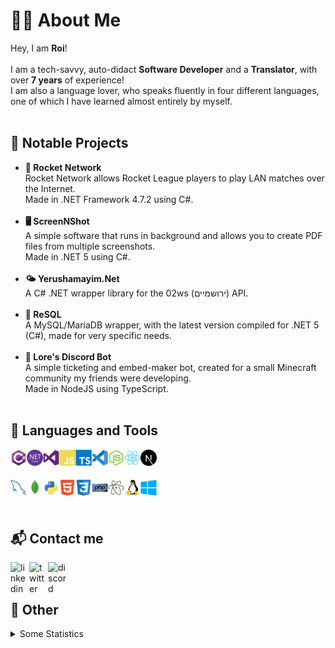 # 👨‍💻 About Me
Hey, I am **Roi**!
<br>
<br>
I am a tech-savvy, auto-didact **Software Developer** and a **Translator**, with over **7 years** of experience!
<br>
I am also a language lover, who speaks fluently in four different languages, one of which I have learned almost entirely by myself.
<br>
<br>

## 📝 Notable Projects

- **🚀 Rocket Network**
    <br>Rocket Network allows Rocket League players to play LAN matches over the Internet.
    <br>Made in .NET Framework 4.7.2 using C#.
  <br><br>
- **🖥️ ScreenNShot**
    <br>A simple software that runs in background and allows you to create PDF files from multiple screenshots. 
    <br>Made in .NET 5 using C#.
  <br><br>
- **🌤 Yerushamayim.Net**
   <br>A C# .NET wrapper library for the 02ws (ירושמיים) API.
<br><br>
- **🔌 ReSQL**
    <br>A MySQL/MariaDB wrapper, with the latest version compiled for .NET 5 (C#), made for very specific needs.
  <br><br>
- **📣 Lore's Discord Bot**
    <br>A simple ticketing and embed-maker bot, created for a small Minecraft community my friends were developing.
    <br>Made in NodeJS using TypeScript.
  <br><br>

## 🔨 Languages and Tools
<img align="left" alt="C#" width="26px" src="https://raw.githubusercontent.com/devicons/devicon/master/icons/csharp/csharp-original.svg" />
<img align="left" alt=".NET" width="26px" src="https://raw.githubusercontent.com/devicons/devicon/master/icons/dotnetcore/dotnetcore-original.svg" />
<img align="left" alt="VS" width="26px" src="https://raw.githubusercontent.com/devicons/devicon/master/icons/visualstudio/visualstudio-plain.svg" />
<img align="left" alt="JavaScript" width="26px" src="https://raw.githubusercontent.com/devicons/devicon/master/icons/javascript/javascript-plain.svg" />
<img align="left" alt="TypeScript" width="26px" src="https://raw.githubusercontent.com/devicons/devicon/master/icons/typescript/typescript-plain.svg" />
<img align="left" alt="VSCode" width="26px" src="https://raw.githubusercontent.com/devicons/devicon/master/icons/vscode/vscode-original.svg" />
<img align="left" alt="NodeJS" width="26px" src="https://raw.githubusercontent.com/devicons/devicon/master/icons/nodejs/nodejs-original.svg" />
<img align="left" alt="React" width="26px" src="https://raw.githubusercontent.com/devicons/devicon/master/icons/react/react-original.svg" />
<img align="left" alt="NextJS" width="26px" src="https://raw.githubusercontent.com/devicons/devicon/master/icons/nextjs/nextjs-original.svg" />

<br><br>

<img align="left" alt="MySQL" width="26px" src="https://raw.githubusercontent.com/devicons/devicon/master/icons/mysql/mysql-original.svg" />
<img align="left" alt="MongoDB" width="26px" src="https://raw.githubusercontent.com/devicons/devicon/master/icons/mongodb/mongodb-original.svg" />
<img align="left" alt="Python" width="26px" src="https://raw.githubusercontent.com/devicons/devicon/master/icons/python/python-original.svg" />
<img align="left" alt="HTML5" width="26px" src="https://raw.githubusercontent.com/devicons/devicon/master/icons/html5/html5-original.svg" />
<img align="left" alt="CSS3" width="26px" src="https://raw.githubusercontent.com/devicons/devicon/master/icons/css3/css3-original.svg" />
<img align="left" alt="PHP" width="26px" src="https://raw.githubusercontent.com/devicons/devicon/master/icons/php/php-original.svg" />
<img align="left" alt="Atom" width="26px" src="https://raw.githubusercontent.com/devicons/devicon/master/icons/atom/atom-original.svg" />
<img align="left" alt="Linux" width="26px" src="https://raw.githubusercontent.com/devicons/devicon/master/icons/linux/linux-original.svg" />
<img align="left" alt="Windows" width="26px" src="https://raw.githubusercontent.com/devicons/devicon/master/icons/windows8/windows8-original.svg" />
<br><br><br>


## 📬 Contact me

[<img align="left" alt="linkedin" width="30px" src="https://cdn.worldvectorlogo.com/logos/linkedin-icon-2.svg" />][linkedin]
[<img align="left" alt="twitter"  width="30px" src="https://cdn.worldvectorlogo.com/logos/twitter-6.svg" />][twitter]
[<img align="left" alt="discord"  width="30px" src="https://cdn.worldvectorlogo.com/logos/discord.svg" />][discord]

<br>
<br>


## 🌟 Other

<details>
  <summary>Some Statistics</summary>
  <img width="48%" alt="GitHub Stats" src="https://github-readme-stats.vercel.app/api?username=elBandoler&show_icons=true&hide_border=true"/>
  <img width="40%" alt="GitHub Language Stats" src="https://github-readme-stats.vercel.app/api/top-langs/?username=elBandoler&layout=compact"/>
</details>


<!--  Links and stuff -->
[discord]: https://discordapp.com/users/400772061527670804/
[twitter]: https://twitter.com/RoiGerszkoviez
[linkedin]: https://www.linkedin.com/in/roi-asher-gerszkoviez-83225a212/
